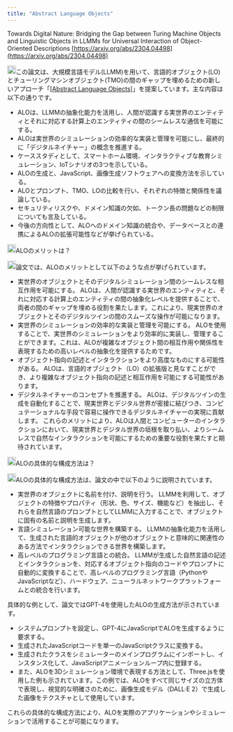```yaml
---
title: "Abstract Language Objects"
---
```


Towards Digital Nature: Bridging the Gap between Turing Machine Objects and Linguistic Objects in LLMMs for Universal Interaction of Object-Oriented Descriptions
[https://arxiv.org/abs/2304.04498](https://arxiv.org/abs/2304.04498)

<img src='https://scrapbox.io/api/pages/nishio/claude/icon' alt='claude.icon' height="19.5"/>この論文は、大規模言語モデル(LLMM)を用いて、言語的オブジェクト(LO)とチューリングマシンオブジェクト(TMO)の間のギャップを埋めるための新しいアプローチ「[[Abstract Language Objects]]([[ALO]])」を提案しています。主な内容は以下の通りです。
- ALOは、LLMMの抽象化能力を活用し、人間が認識する実世界のエンティティとそれに対応する計算上のエンティティの間のシームレスな通信を可能にする。
- ALOは実世界のシミュレーションの効率的な実装と管理を可能にし、最終的に「デジタルネイチャー」の概念を推進する。
- ケーススタディとして、スマートホーム環境、インタラクティブな教育シミュレーション、IoTシナリオの3つを示している。
- ALOの生成と、JavaScript、画像生成ソフトウェアへの変換方法を示している。
- ALOとプロンプト、TMO、LOの比較を行い、それぞれの特徴と関係性を議論している。
- セキュリティリスクや、ドメイン知識の欠如、トークン長の問題などの制限についても言及している。
- 今後の方向性として、ALOへのドメイン知識の統合や、データベースとの連携によるALOの拡張可能性などが挙げられている。

<img src='https://scrapbox.io/api/pages/nishio/nishio/icon' alt='nishio.icon' height="19.5"/>ALOのメリットは？

<img src='https://scrapbox.io/api/pages/nishio/claude/icon' alt='claude.icon' height="19.5"/>論文では、ALOのメリットとして以下のような点が挙げられています。
- 実世界のオブジェクトとそのデジタルシミュレーション間のシームレスな相互作用を可能にする。 ALOは、人間が認識する実世界のエンティティと、それに対応する計算上のエンティティの間の抽象化レベルを提供することで、両者の間のギャップを埋める役割を果たします。これにより、現実世界のオブジェクトとそのデジタルツインの間のスムーズな操作が可能になります。
- 実世界のシミュレーションの効率的な実装と管理を可能にする。 ALOを使用することで、実世界のシミュレーションをより効率的に実装し、管理することができます。これは、ALOが複雑なオブジェクト間の相互作用や関係性を表現するための高いレベルの抽象化を提供するためです。
- オブジェクト指向の記述とインタラクションをより高度なものにする可能性がある。 ALOは、言語的オブジェクト（LO）の拡張版と見なすことができ、より複雑なオブジェクト指向の記述と相互作用を可能にする可能性があります。
- デジタルネイチャーのコンセプトを推進する。 ALOは、デジタルツインの生成を自動化することで、現実世界とデジタル世界が密接に結びつき、コンピュテーショナルな手段で容易に操作できるデジタルネイチャーの実現に貢献します。
これらのメリットにより、ALOは人間とコンピューターのインタラクションにおいて、現実世界とデジタル世界の垣根を取り払い、よりシームレスで自然なインタラクションを可能にするための重要な役割を果たすと期待されています。

<img src='https://scrapbox.io/api/pages/nishio/nishio/icon' alt='nishio.icon' height="19.5"/>ALOの具体的な構成方法は？

<img src='https://scrapbox.io/api/pages/nishio/claude/icon' alt='claude.icon' height="19.5"/>ALOの具体的な構成方法は、論文の中で以下のように説明されています。
- 実世界のオブジェクトに名前を付け、説明を行う。 LLMMを利用して、オブジェクトの特徴やプロパティ（形状、色、サイズ、機能など）を抽出し、それらを自然言語のプロンプトとしてLLMMに入力することで、オブジェクトに固有の名前と説明を生成します。
- 言語シミュレーション可能な世界を構築する。 LLMMの抽象化能力を活用して、生成された言語的オブジェクトが他のオブジェクトと意味的に関連性のある方法でインタラクションできる世界を構築します。
- 高レベルのプログラミング言語との統合。 LLMMが生成した自然言語の記述とインタラクションを、対応するオブジェクト指向のコードやプロンプトに自動的に変換することで、高レベルのプログラミング言語（PythonやJavaScriptなど）、ハードウェア、ニューラルネットワークプラットフォームとの統合を行います。

具体的な例として、論文ではGPT-4を使用したALOの生成方法が示されています。
- システムプロンプトを設定し、GPT-4にJavaScriptでALOを生成するように要求する。
- 生成されたJavaScriptコードを単一のJavaScriptクラスに変換する。
- 生成されたクラスをシミュレーターのメインプログラムにインポートし、インスタンス化して、JavaScriptアニメーションループ内に登録する。
- また、ALOを3Dシミュレーション環境で表現する方法として、Three.jsを使用した例も示されています。この例では、ALOをすべて同じサイズの立方体で表現し、視覚的な明確さのために、画像生成モデル（DALL·E 2）で生成した画像をテクスチャとして使用しています。

これらの具体的な構成方法により、ALOを実際のアプリケーションやシミュレーションで活用することが可能になります。